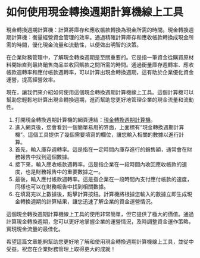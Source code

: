 如何使用現金轉換週期計算機線上工具
=================

現金轉換週期計算機：計算將庫存和應收帳款轉換為現金所需的時間。現金轉換週期計算機：衡量經營資金管理的效率。通過精確計算庫存和應收帳款轉換成現金所需的時間，優化現金流量和流動性，以便做出明智的決策。

在企業財務管理中，了解現金轉換週期是至關重要的。它是指一筆資金從購買原材料開始直到最終銷售商品並收回賬款之間所需的時間。通過衡量庫存週轉率、應收帳款週轉率和應付帳款週轉率，可以計算出現金轉換週期，這有助於企業優化資金運營，提高經營效率。

現在，讓我們來介紹如何使用這個現金轉換週期計算機線上工具。這個計算機可以幫助您輕鬆地計算出現金轉換週期，進而幫助您更好地管理企業的現金流量和流動性。

1. 打開現金轉換週期計算機的網頁連結：[現金轉換週期計算機](https://www.onlinecalculatorsfree.com/zh-tw/financial/cash-conversion-cycle-calculator.html)。
2. 進入網頁後，您會看到一個簡單易用的界面，上面標有“現金轉換週期計算機”。這個工具提供了幾個需要填寫的欄位，讓您輸入相關的數據以進行計算。
3. 首先，輸入庫存週轉率。這是指在一定時間內庫存進行的銷售額，通常會在財務報告中找到這個數據。
4. 接下來，輸入應收帳款週轉率。這是指企業在一段時間內收回應收帳款的速度，也是財務報告中的重要數據之一。
5. 最後，輸入應付帳款週轉率。這是指企業在一段時間內支付應付帳款的速度，同樣也可以在財務報告中找到相關數據。
6. 在填寫完以上數據後，點擊計算按鈕。計算機將根據您輸入的數據立即生成現金轉換週期的計算結果，讓您迅速了解企業的資金運營情況。

這個現金轉換週期計算機線上工具的使用非常簡單，但它提供了極大的價值。通過計算現金轉換週期，您可以更好地掌握企業的運營情況，及時調整資金運作策略，實現現金流量的最佳化。

希望這篇文章能夠幫助您更好地了解和使用現金轉換週期計算機線上工具，並從中受益。祝您在企業財務管理上取得更大的成就！